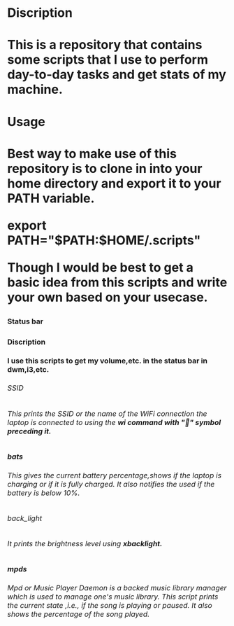 <h1>Discription<h1>
<p>This is a repository that contains some scripts that I use to perform day-to-day tasks and get stats of my machine.<p>
<h1>Usage<h1>
<p>Best way to make use of this repository is to clone in into your home directory and export it to your PATH variable.<p>
<p><strong>export PATH="$PATH:$HOME/.scripts"<strong><p>
<p>Though I would be best to get a basic idea from this scripts and write your own based on your usecase.<p>
<h3>Status bar<h3>
<h4>Discription<h4>
<p>I use this scripts to get my volume,etc. in the status bar in dwm,i3,etc.<p>
<h6>SSID<h6>
<p>This prints the SSID or the name of the WiFi connection the laptop is connected to using the <strong>wi<strong> command with "📶" symbol preceding it.<p>
<h6>bats<h6>
<p>This gives the current battery percentage,shows if the laptop is charging or if it is fully charged. It also notifies the used if the battery is below 10%.<p>
<h6>back_light<h6>
<p>It prints the brightness level using <strong>xbacklight<strong>.<p>
<h6>mpds<h6>
<p>Mpd or Music Player Daemon is a backed music library manager which is used to manage one's music library. This script prints the current state ,i.e., if the song is playing or paused. It also shows the percentage of the song played.<p>

